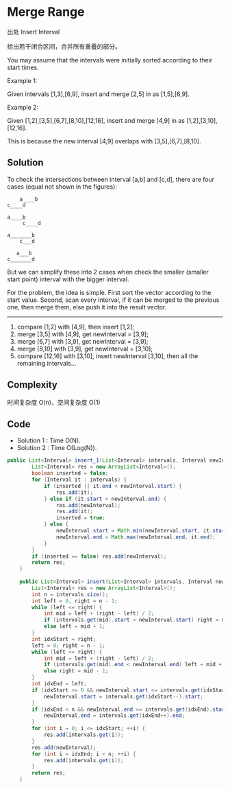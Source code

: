 # Merge Range

出处 Insert Interval

给出若干闭合区间，合并所有重叠的部分。

You may assume that the intervals were initially sorted according to their start times.

Example 1:

Given intervals [1,3],[6,9], insert and merge [2,5] in as [1,5],[6,9].

Example 2:

Given [1,2],[3,5],[6,7],[8,10],[12,16], insert and merge [4,9] in as [1,2],[3,10],[12,16].

This is because the new interval [4,9] overlaps with [3,5],[6,7],[8,10].


## Solution

To check the intersections between interval [a,b] and [c,d],  there are four cases (equal not shown in the figures):

        a____b
    c____d

    a____b
         c____d

    a_______b
        c___d

       a___b
    c_______d

But we can simplify these into 2 cases when check the smaller (smaller start point) interval with the bigger interval.

For the problem, the idea is simple. First sort the vector according to the start value. Second, scan every interval, if it can be merged to the previous one, then merge them, else push it into the result vector.

---

1. compare [1,2] with [4,9], then insert [1,2];
2. merge [3,5] with [4,9], get newInterval = [3,9];
3. merge [6,7] with [3,9], get newInterval = [3,9];
4. merge [8,10] with [3,9], get newInterval = [3,10];
5. compare [12,16] with [3,10], insert newInterval [3,10], then all the remaining intervals...

## Complexity

时间复杂度 O(n)，空间复杂度 O(1)

## Code

+ Solution 1 : Time O(N).
+ Solution 2 : Time O(Log(N)).

```java
public List<Interval> insert_1(List<Interval> intervals, Interval newInterval) {
        List<Interval> res = new ArrayList<Interval>();
        boolean inserted = false;
        for (Interval it : intervals) {
            if (inserted || it.end < newInterval.start) {
                res.add(it);
            } else if (it.start > newInterval.end) {
                res.add(newInterval);
                res.add(it);
                inserted = true;
            } else {
                newInterval.start = Math.min(newInterval.start, it.start);
                newInterval.end = Math.max(newInterval.end, it.end);
            }
        }
        if (inserted == false) res.add(newInterval);
        return res;
    }
    
    public List<Interval> insert(List<Interval> intervals, Interval newInterval) {
        List<Interval> res = new ArrayList<Interval>();
        int n = intervals.size();
        int left = 0, right = n - 1;
        while (left <= right) {
            int mid = left + (right - left) / 2;
            if (intervals.get(mid).start > newInterval.start) right = mid - 1;
            else left = mid + 1;
        }
        int idxStart = right;
        left = 0; right = n - 1;
        while (left <= right) {
            int mid = left + (right - left) / 2;
            if (intervals.get(mid).end < newInterval.end) left = mid + 1;
            else right = mid - 1;
        }
        int idxEnd = left;
        if (idxStart >= 0 && newInterval.start <= intervals.get(idxStart).end) {
            newInterval.start = intervals.get(idxStart--).start;
        }
        if (idxEnd < n && newInterval.end >= intervals.get(idxEnd).start) {
            newInterval.end = intervals.get(idxEnd++).end;
        }
        for (int i = 0; i <= idxStart; ++i) {
            res.add(intervals.get(i));
        }
        res.add(newInterval);
        for (int i = idxEnd; i < n; ++i) {
            res.add(intervals.get(i));
        }
        return res;
    }
```


